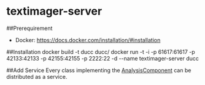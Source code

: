 # textimager-server

##Prerequirement
* Docker: https://docs.docker.com/installation/#installation

##Installation
docker build -t ducc ducc/
docker run -t -i -p 61617:61617 -p 42133:42133 -p 42155:42155 -p 2222:22 -d --name textimager-server ducc

##Add Service
Every class implementing the [AnalysisComponent](https://uima.apache.org/d/uimaj-2.7.0/apidocs/org/apache/uima/analysis_component/AnalysisComponent.html) can be distributed as a service.


